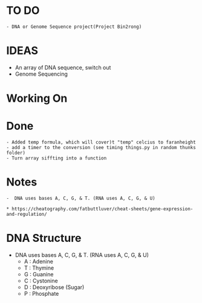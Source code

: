 # TO DO
    - DNA or Genome Sequence project(Project Bin2rong)


# IDEAS 
   - An array of DNA sequence, switch out 
   - Genome Sequencing

# Working On


# Done 
    - Added temp formula, which will cover)t "temp" celcius to faranheight 
    - add a timer to the conversion (see timing things.py in random thunks folder)
    - Turn array siffting into a function 
    
    
# Notes
    -  DNA uses bases A, C, G, & T. (RNA uses A, C, G, & U)
    
    * https://cheatography.com/fatbuttluver/cheat-sheets/gene-expression-and-regulation/
    
    
# DNA Structure
- DNA uses bases A, C, G, & T. (RNA uses A, C, G, & U)
    - A : Adenine
    - T : Thymine
    - G : Guanine
    - C : Cystonine
    - D : Deoxyribose (Sugar)
    - P : Phosphate 
